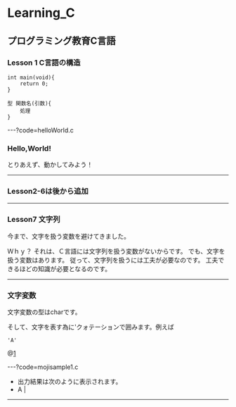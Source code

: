 # Learning_C
プログラミング教育C言語
---
### Lesson 1 C言語の構造
```
int main(void){
    return 0;
}
```
```
型 関数名(引数){
    処理
}
```
---?code=helloWorld.c

### Hello,World!
とりあえず、動かしてみよう！

---
### Lesson2-6は後から追加
---
### Lesson7 文字列

今まで、文字を扱う変数を避けてきました。

Ｗｈｙ？
それは、Ｃ言語には文字列を扱う変数がないからです。
でも、文字を扱う変数はあります。
従って、文字列を扱うには工夫が必要なのです。
工夫できるほどの知識が必要となるのです。

---
### 文字変数

文字変数の型はcharです。

そして、文字を表す為に'クォテーションで囲みます。例えば
```
'A'
```
@[1](こんな具合です。''←これの間に入る文字を文字変数の中身として扱われます。)

---?code=mojisample1.c

- 出力結果は次のように表示されます。
- A |

---

